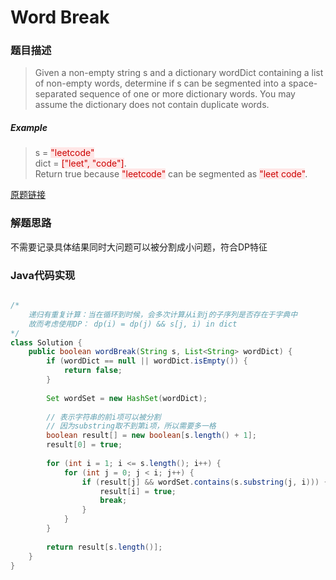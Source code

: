 # Word Break
### 题目描述

>Given a non-empty string s and a dictionary wordDict containing a list of non-empty words, determine if s can be segmented into a space-separated sequence of one or more dictionary words. You may assume the dictionary does not contain duplicate words.

##### Example
>s = <span style="background-color:#ffe6e6"><font color=#cc0000 >"leetcode"</font></span>
<br>dict = <span style="background-color:#ffe6e6"><font color=#cc0000 >["leet", "code"]</font></span>.
<br>Return true because <span style="background-color:#ffe6e6"><font color=#cc0000 >"leetcode"</font></span> can be segmented as <span style="background-color:#ffe6e6"><font color=#cc0000 >"leet code"</font></span>.

[原题链接](https://leetcode.com/problems/word-break/description/)

### 解题思路
不需要记录具体结果同时大问题可以被分割成小问题，符合DP特征
###  Java代码实现

``` java

/*
    递归有重复计算：当在循环到时候，会多次计算从i到j的子序列是否存在于字典中
    故而考虑使用DP： dp(i) = dp(j) && s[j, i) in dict
*/
class Solution {
    public boolean wordBreak(String s, List<String> wordDict) {
        if (wordDict == null || wordDict.isEmpty()) {
            return false;
        }
        
        Set wordSet = new HashSet(wordDict);
        
        // 表示字符串的前i项可以被分割
        // 因为substring取不到第i项，所以需要多一格
        boolean result[] = new boolean[s.length() + 1];
        result[0] = true;
        
        for (int i = 1; i <= s.length(); i++) {
            for (int j = 0; j < i; j++) {
                if (result[j] && wordSet.contains(s.substring(j, i))) {
                    result[i] = true;
                    break;
                }
            }
        }
        
        return result[s.length()];
    }
}
```
